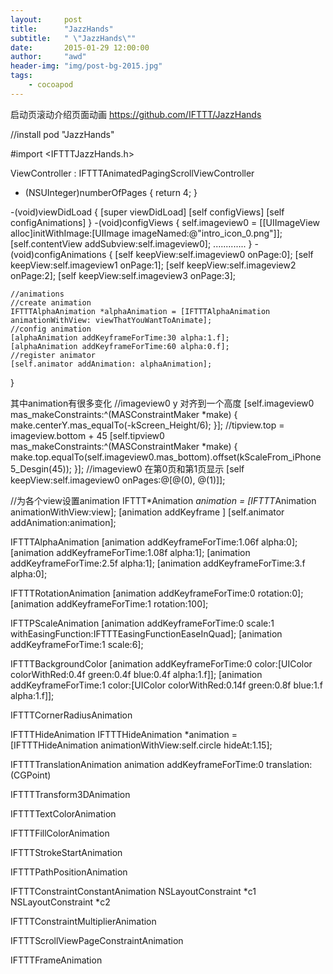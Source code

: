 ```yaml
---
layout:     post
title:      "JazzHands"
subtitle:   " \"JazzHands\""
date:       2015-01-29 12:00:00
author:     "awd"
header-img: "img/post-bg-2015.jpg"
tags:
    - cocoapod
---
```

启动页滚动介绍页面动画
https://github.com/IFTTT/JazzHands

//install
pod "JazzHands"

#import <IFTTTJazzHands.h>

ViewController : IFTTTAnimatedPagingScrollViewController

- (NSUInteger)numberOfPages
{
    return 4;
}

-(void)viewDidLoad {
	[super viewDidLoad]
	[self configViews]
	[self configAnimations]
}
-(void)configViews {
	self.imageview0 = [[UIImageView alloc]initWithImage:[UIImage imageNamed:@"intro_icon_0.png"]];
	[self.contentView addSubview:self.imageview0];
	.............
}
-(void)configAnimations {
	[self keepView:self.imageview0 onPage:0];
	[self keepView:self.imageview1 onPage:1];
	[self keepView:self.imageview2 onPage:2];
	[self keepView:self.imageview3 onPage:3];

	//animations 
	//create animation
	IFTTTAlphaAnimation *alphaAnimation = [IFTTTAlphaAnimation animationWithView: viewThatYouWantToAnimate];
	//config animation
	[alphaAnimation addKeyframeForTime:30 alpha:1.f];
	[alphaAnimation addKeyframeForTime:60 alpha:0.f];
	//register animator
	[self.animator addAnimation: alphaAnimation];
}

其中animation有很多变化
//imageview0 y 对齐到一个高度
[self.imageview0 mas_makeConstraints:^(MASConstraintMaker *make) {
        make.centerY.mas_equalTo(-kScreen_Height/6);
}];
//tipview.top = imageview.bottom +  45
[self.tipview0 mas_makeConstraints:^(MASConstraintMaker *make) {
        make.top.equalTo(self.imageview0.mas_bottom).offset(kScaleFrom_iPhone5_Desgin(45));
}];
//imageview0 在第0页和第1页显示
[self keepView:self.imageview0 onPages:@[@(0), @(1)]];

//为各个view设置animation
IFTTT*Animation *animation = [IFTTT*Animation animationWithView:view];
[animation addKeyframe           ]
[self.animator addAnimation:animation];

IFTTTAlphaAnimation
[animation addKeyframeForTime:1.06f alpha:0];
[animation addKeyframeForTime:1.08f alpha:1];
[animation addKeyframeForTime:2.5f alpha:1];
[animation addKeyframeForTime:3.f alpha:0];

IFTTTRotationAnimation
[animation addKeyframeForTime:0 rotation:0];
[animation addKeyframeForTime:1 rotation:100];

IFTTPScaleAnimation
[animation addKeyframeForTime:0 scale:1 withEasingFunction:IFTTTEasingFunctionEaseInQuad];
[animation addKeyframeForTime:1 scale:6];

IFTTTBackgroundColor
[animation addKeyframeForTime:0 color:[UIColor colorWithRed:0.4f green:0.4f blue:0.4f alpha:1.f]];
[animation addKeyframeForTime:1 color:[UIColor colorWithRed:0.14f green:0.8f blue:1.f alpha:1.f]];

IFTTTCornerRadiusAnimation

IFTTTHideAnimation
IFTTTHideAnimation *animation = [IFTTTHideAnimation animationWithView:self.circle hideAt:1.15];

IFTTTTranslationAnimation
animation addKeyframeForTime:0 translation:(CGPoint)


IFTTTTransform3DAnimation

IFTTTTextColorAnimation

IFTTTFillColorAnimation

IFTTTStrokeStartAnimation

IFTTTPathPositionAnimation

IFTTTConstraintConstantAnimation
NSLayoutConstraint *c1
NSLayoutConstraint *c2


IFTTTConstraintMultiplierAnimation

IFTTTScrollViewPageConstraintAnimation

IFTTTFrameAnimation